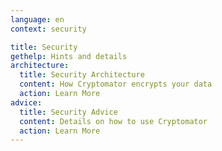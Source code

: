 ```yaml
---
language: en
context: security

title: Security
gethelp: Hints and details
architecture:
  title: Security Architecture
  content: How Cryptomator encrypts your data
  action: Learn More
advice:
  title: Security Advice
  content: Details on how to use Cryptomator
  action: Learn More
---
```

